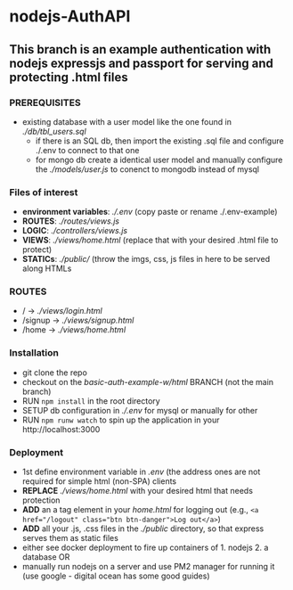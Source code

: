 # nodejs-AuthAPI

## This branch is an example authentication with nodejs expressjs and passport for serving and protecting .html files

### PREREQUISITES

* existing database with a user model like the one found in _./db/tbl_users.sql_
  - if there is an SQL db, then import the existing .sql file and configure ./.env to connect to that one
  - for mongo db create a identical user model and manually configure the _./models/user.js_ to conenct to mongodb instead of mysql

### Files of interest

* **environment variables**: _./.env_ (copy paste or rename ./.env-example)
* **ROUTES**: _./routes/views.js_
* **LOGIC**: _./controllers/views.js_
* **VIEWS**: _./views/home.html_ (replace that with your desired .html file to protect)
* **STATICs**: _./public/_ (throw the imgs, css, js files in here to be served along HTMLs

### ROUTES

* / ->  _./views/login.html_ 
* /signup ->  _./views/signup.html_ 
* /home ->  _./views/home.html_ 

### Installation

* git clone the repo
* checkout on the _basic-auth-example-w/html_ BRANCH (not the main branch)
* RUN `npm install` in the root directory
* SETUP db configuration in _./.env_ for mysql or manually for other
* RUN `npm runw watch` to spin up the application in your http://localhost:3000

### Deployment

* 1st define environment variable in _.env_ (the address ones are not required for simple html (non-SPA) clients
* **REPLACE** _./views/home.html_ with your desired html that needs protection
* **ADD** an a tag element in your _home.html_ for logging out (e.g., `<a href="/logout" class="btn btn-danger">Log out</a>`)
* **ADD** all your .js, .css files in the _./public_ directory, so that express serves them as static files
* either see docker deployment to fire up containers of 1. nodejs 2. a database
OR
* manually run nodejs on a server and use PM2 manager for running it (use google - digital ocean has some good guides)

